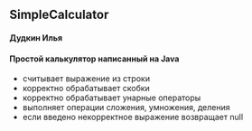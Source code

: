 ## SimpleCalculator
#### Дудкин Илья

#### Простой калькулятор написанный на Java

* считывает выражение из строки 
* корректно обрабатывает скобки
* корректно обрабатывает унарные операторы
* выполняет операции сложения, умножения, деления
* если введено некорректное выражение возвращает null
